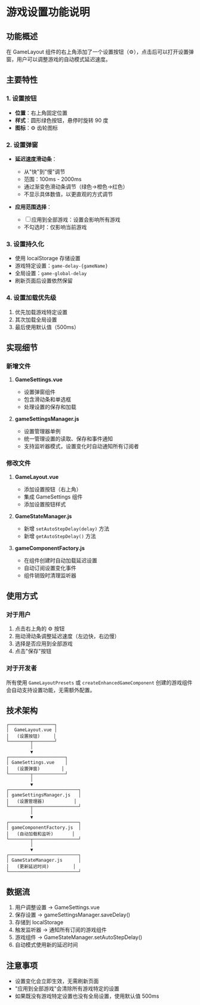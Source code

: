 # 游戏设置功能说明

## 功能概述

在 GameLayout 组件的右上角添加了一个设置按钮（⚙️），点击后可以打开设置弹窗，用户可以调整游戏的自动模式延迟速度。

## 主要特性

### 1. 设置按钮
- **位置**：右上角固定位置
- **样式**：圆形绿色按钮，悬停时旋转 90 度
- **图标**：⚙️ 齿轮图标

### 2. 设置弹窗
- **延迟速度滑动条**：
  - 从"快"到"慢"调节
  - 范围：100ms - 2000ms
  - 通过渐变色滑动条调节（绿色→橙色→红色）
  - 不显示具体数值，以更直观的方式调节

- **应用范围选择**：
  - ☐ 应用到全部游戏：设置会影响所有游戏
  - 不勾选时：仅影响当前游戏

### 3. 设置持久化
- 使用 localStorage 存储设置
- 游戏特定设置：`game-delay-{gameName}`
- 全局设置：`game-global-delay`
- 刷新页面后设置依然保留

### 4. 设置加载优先级
1. 优先加载游戏特定设置
2. 其次加载全局设置
3. 最后使用默认值（500ms）

## 实现细节

### 新增文件

1. **GameSettings.vue**
   - 设置弹窗组件
   - 包含滑动条和单选框
   - 处理设置的保存和加载

2. **gameSettingsManager.js**
   - 设置管理器单例
   - 统一管理设置的读取、保存和事件通知
   - 支持监听器模式，设置变化时自动通知所有订阅者

### 修改文件

1. **GameLayout.vue**
   - 添加设置按钮（右上角）
   - 集成 GameSettings 组件
   - 添加设置按钮样式

2. **GameStateManager.js**
   - 新增 `setAutoStepDelay(delay)` 方法
   - 新增 `getAutoStepDelay()` 方法

3. **gameComponentFactory.js**
   - 在组件创建时自动加载延迟设置
   - 自动订阅设置变化事件
   - 组件销毁时清理监听器

## 使用方式

### 对于用户
1. 点击右上角的 ⚙️ 按钮
2. 拖动滑动条调整延迟速度（左边快，右边慢）
3. 选择是否应用到全部游戏
4. 点击"保存"按钮

### 对于开发者
所有使用 `GameLayoutPresets` 或 `createEnhancedGameComponent` 创建的游戏组件会自动支持设置功能，无需额外配置。

## 技术架构

```
┌─────────────────┐
│  GameLayout.vue │
│   (设置按钮)     │
└────────┬────────┘
         │
         ▼
┌─────────────────────┐
│ GameSettings.vue    │
│   (设置弹窗)        │
└────────┬────────────┘
         │
         ▼
┌──────────────────────────┐
│ gameSettingsManager.js   │
│   (设置管理器)           │
└────────┬─────────────────┘
         │
         ▼
┌──────────────────────────┐
│ gameComponentFactory.js  │
│   (自动加载和监听)       │
└────────┬─────────────────┘
         │
         ▼
┌──────────────────────────┐
│ GameStateManager.js      │
│   (更新延迟时间)         │
└──────────────────────────┘
```

## 数据流

1. 用户调整设置 → GameSettings.vue
2. 保存设置 → gameSettingsManager.saveDelay()
3. 存储到 localStorage
4. 触发监听器 → 通知所有订阅的游戏组件
5. 游戏组件 → GameStateManager.setAutoStepDelay()
6. 自动模式使用新的延迟时间

## 注意事项

- 设置变化会立即生效，无需刷新页面
- "应用到全部游戏"会清除所有游戏特定的设置
- 如果既没有游戏特定设置也没有全局设置，使用默认值 500ms

